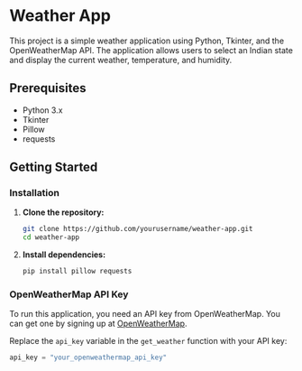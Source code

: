 # Weather App

This project is a simple weather application using Python, Tkinter, and the OpenWeatherMap API. The application allows users to select an Indian state and display the current weather, temperature, and humidity.

## Prerequisites

- Python 3.x
- Tkinter
- Pillow
- requests

## Getting Started

### Installation

1. **Clone the repository:**

    ```bash
    git clone https://github.com/yourusername/weather-app.git
    cd weather-app
    ```

2. **Install dependencies:**

    ```bash
    pip install pillow requests
    ```

### OpenWeatherMap API Key

To run this application, you need an API key from OpenWeatherMap. You can get one by signing up at [OpenWeatherMap](https://home.openweathermap.org/users/sign_up).

Replace the `api_key` variable in the `get_weather` function with your API key:

```python
api_key = "your_openweathermap_api_key"
